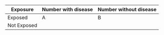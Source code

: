 | Exposure   | Number with disease | Number without disease |
|----------  |---------------------|--------------|
| Exposed  | A              | B                      |
| Not Exposed |
